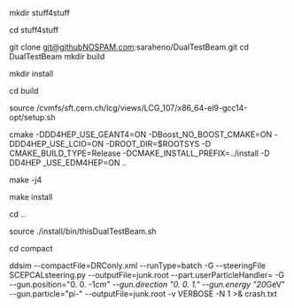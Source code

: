 mkdir stuff4stuff

cd stuff4stuff

git clone git@githubNOSPAM.com:saraheno/DualTestBeam.git
cd DualTestBeam
mkdir build

mkdir install

cd build


source /cvmfs/sft.cern.ch/lcg/views/LCG_107/x86_64-el9-gcc14-opt/setup.sh

cmake -DDD4HEP_USE_GEANT4=ON -DBoost_NO_BOOST_CMAKE=ON -DDD4HEP_USE_LCIO=ON -DROOT_DIR=$ROOTSYS -D CMAKE_BUILD_TYPE=Release -DCMAKE_INSTALL_PREFIX=../install -D DD4HEP _USE_EDM4HEP=ON ..

make -j4

make install

cd ..

source ./install/bin/thisDualTestBeam.sh

cd compact

ddsim --compactFile=DRConly.xml --runType=batch -G --steeringFile SCEPCALsteering.py --outputFile=junk.root --part.userParticleHandler= -G --gun.position="0. 0. -1*cm" --gun.direction "0. 0. 1." --gun.energy "20*GeV" --gun.particle="pi-" --outputFile=junk.root -v VERBOSE -N 1 >& crash.txt